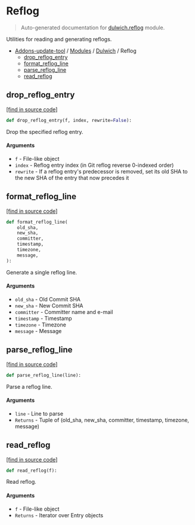 # Reflog

> Auto-generated documentation for [dulwich.reflog](blob/master/dulwich/reflog.py) module.

Utilities for reading and generating reflogs.

- [Addons-update-tool](..\README.md#addons-update-tool) / [Modules](..\MODULES.md#addons-update-tool-modules) / [Dulwich](index.md#dulwich) / Reflog
    - [drop_reflog_entry](#drop_reflog_entry)
    - [format_reflog_line](#format_reflog_line)
    - [parse_reflog_line](#parse_reflog_line)
    - [read_reflog](#read_reflog)

## drop_reflog_entry

[[find in source code]](blob/master/dulwich/reflog.py#L98)

```python
def drop_reflog_entry(f, index, rewrite=False):
```

Drop the specified reflog entry.

#### Arguments

- `f` - File-like object
- `index` - Reflog entry index (in Git reflog reverse 0-indexed order)
- `rewrite` - If a reflog entry's predecessor is removed, set its
    old SHA to the new SHA of the entry that now precedes it

## format_reflog_line

[[find in source code]](blob/master/dulwich/reflog.py#L38)

```python
def format_reflog_line(
    old_sha,
    new_sha,
    committer,
    timestamp,
    timezone,
    message,
):
```

Generate a single reflog line.

#### Arguments

- `old_sha` - Old Commit SHA
- `new_sha` - New Commit SHA
- `committer` - Committer name and e-mail
- `timestamp` - Timestamp
- `timezone` - Timezone
- `message` - Message

## parse_reflog_line

[[find in source code]](blob/master/dulwich/reflog.py#L66)

```python
def parse_reflog_line(line):
```

Parse a reflog line.

#### Arguments

  - `line` - Line to parse
- `Returns` - Tuple of (old_sha, new_sha, committer, timestamp, timezone,
    message)

## read_reflog

[[find in source code]](blob/master/dulwich/reflog.py#L87)

```python
def read_reflog(f):
```

Read reflog.

#### Arguments

  - `f` - File-like object
- `Returns` - Iterator over Entry objects
